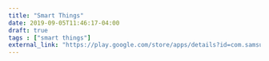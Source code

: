 ```yaml
---
title: "Smart Things"
date: 2019-09-05T11:46:17-04:00
draft: true
tags : ["smart things"]
external_link: "https://play.google.com/store/apps/details?id=com.samsung.android.oneconnect&hl=en_US"
---
```


